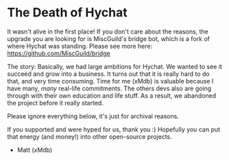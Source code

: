 # The Death of Hychat

It wasn't alive in the first place! If you don't care about the reasons, the upgrade you are looking for is MiscGuild's bridge bot, which is a fork of where Hychat was standing. Please see more here: https://github.com/MiscGuild/bridge

The story: Basically, we had large ambitions for Hychat. We wanted to see it succeed and grow into a business. It turns out that it is really hard to do that, and very time consuming. Time for me (xMdb) is valuable because I have many, *many* real-life commitments. The others devs also are going through with their own education and life stuff. As a result, we abandoned the project before it really started. 

Please ignore everything below, it's just for archival reasons.

If you supported and were hyped for us, thank you :) Hopefully you can put that energy (and money!) into other open-source projects.

- Matt (xMdb)
